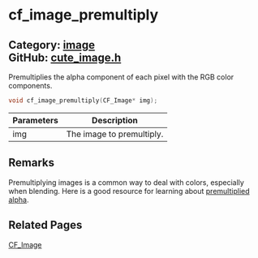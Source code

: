 [//]: # (This file is automatically generated by Cute Framework's docs parser.)
[//]: # (Do not edit this file by hand!)
[//]: # (See: https://github.com/RandyGaul/cute_framework/blob/master/samples/docs_parser.cpp)
[](../header.md ':include')

# cf_image_premultiply

Category: [image](/api_reference?id=image)  
GitHub: [cute_image.h](https://github.com/RandyGaul/cute_framework/blob/master/include/cute_image.h)  
---

Premultiplies the alpha component of each pixel with the RGB color components.

```cpp
void cf_image_premultiply(CF_Image* img);
```

Parameters | Description
--- | ---
img | The image to premultiply.

## Remarks

Premultiplying images is a common way to deal with colors, especially when blending.
Here is a good resource for learning about [premultiplied alpha](https://iquilezles.org/articles/premultipliedalpha/).

## Related Pages

[CF_Image](/image/cf_image.md)  
